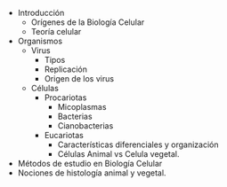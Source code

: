 - Introducción
	- Orígenes de la Biología Celular
	- Teoría celular
- Organismos
	- Virus
		- Tipos
		- Replicación
		- Origen de los virus
	- Células
		- Procariotas
			- Micoplasmas
			- Bacterias
			- Cianobacterias
		- Eucariotas
			- Características diferenciales y organización
			- Células Animal vs Celula vegetal.
- Métodos de estudio en Biología Celular
- Nociones de histología animal y vegetal.